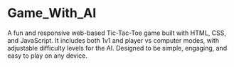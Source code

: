 # Game_With_AI
A fun and responsive web-based Tic-Tac-Toe game built with HTML, CSS, and JavaScript. It includes both 1v1 and player vs computer modes, with adjustable difficulty levels for the AI. Designed to be simple, engaging, and easy to play on any device.
